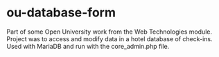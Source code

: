 # ou-database-form
Part of some Open University work from the Web Technologies module. Project was to access and modify data in a hotel database of check-ins. Used with MariaDB and run with the core_admin.php file.
